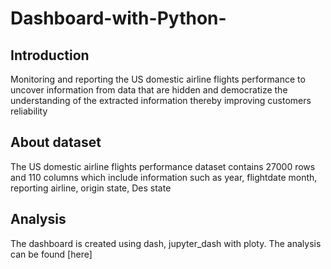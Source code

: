 # Dashboard-with-Python-
## Introduction
   Monitoring and reporting the US domestic airline flights performance to uncover
information from data that are hidden and democratize the understanding of the extracted information thereby improving customers reliability 
## About dataset
 The US domestic airline flights performance dataset contains 27000 rows and 110 columns which include information such as year, flightdate month, reporting airline, origin state, Des state  
 
## Analysis
The dashboard is created using dash, jupyter_dash with ploty. The analysis can be found [here]
